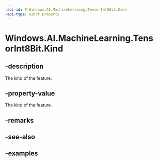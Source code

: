 ```yaml
---
-api-id: P:Windows.AI.MachineLearning.TensorInt8Bit.Kind
-api-type: winrt property
---
```


<!-- Property syntax.
public LearningModelFeatureKind Kind { get; }
-->

# Windows.AI.MachineLearning.TensorInt8Bit.Kind

## -description
The kind of the feature.

## -property-value
The kind of the feature.

## -remarks

## -see-also

## -examples

